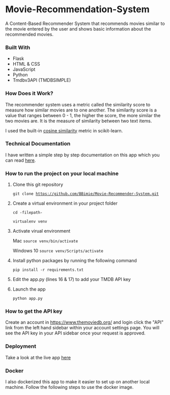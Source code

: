 # Movie-Recommendation-System

A Content-Based Recommender System that recommends movies similar to the movie entered by the user and shows basic information about the recommended movies.


### Built With

- Flask
- HTML & CSS
- JavaScript
- Python
- Tmdbv3API (TMDBSIMPLE)


### How Does it Work?

The recommender system uses a metric called the similarity score to measure how similar movies are to one another.
The similarity score is a value that ranges between 0 - 1, the higher the score, the more similar the two movies are. It is the measure of similarity between two text items.

I used the built-in [cosine similarity](https://scikit-learn.org/stable/modules/generated/sklearn.metrics.pairwise.cosine_similarity.html) metric in scikit-learn.


### Technical Documentation

I have written a simple step by step documentation on this app which you can read [here]().

### How to run the project on your local machine

1. Clone this git repository

    <code>git clone https://github.com/BBimie/Movie-Recommender-System.git</code>
    
2. Create a virtual environment in your project folder 

    <code>cd -filepath-</code>

    <code>virtualenv venv</code>
    
3. Activate virual environment

    Mac
    <code>source venv/bin/activate</code>

    Windows 10
    <code>source venv/Scripts/activate</code>
    
4. Install python packages by running the following command

    <code>pip install -r requirements.txt</code>
   
5. Edit the app.py (lines 16 & 17) to add your TMDB API key

6. Launch the app

    <code>python app.py</code>

### How to get the API key
Create an account in https://www.themoviedb.org/ and login click the "API" link from the left hand sidebar within your account settings page. You will see the API key in your API sidebar once your request is approved.


### Deployment

Take a look at the live app [here](https://mysterious-river-47014.herokuapp.com/)

### Docker

I also dockerized this app to make it easier to set up on another local machine.
Follow the following steps to use the docker image.
